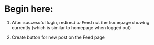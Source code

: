 # Begin here:

1. After successful login, redirect to Feed not the homepage showing currently (which is similar to homepage when logged out)

2. Create button for new post on the Feed page